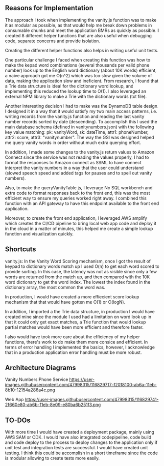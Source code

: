 ## Reasons for Implementation
The approach I took when implementing the vanity.js function was to make it as modular as possible, as that would help me break down problems in consumable chunks and meet the application BMRs as quickly as possible. I created 8 different helper functions that are also useful when debugging code, separate concerns and provide isolation.

Creating the different helper functions also helps in writing useful unit tests.

One particular challenge I faced when creating this function was how to make the kepad word combinations (several thousands per valid phone number) look up to the English word dictionary (about 10K words) efficient, a naive approach got me O(n^2) which was too slow given the volume of data, making the application slow and ineficient. From research, I found that a Trie data structure is ideal for the dictionary word lookup, and implementing this reduced the lookup time to O(1). I also leveraged an external NPM library to make a Trie with the dictionary words (txt file).

Another interesting decision I had to make was the DynamoDB table design. I designed it in a way that it would satisfy my two main access patterns, i.e. writing records from the vanity.js function and reading the last vanity number records sorted by date (descending). To accomplish this I used the main database schema (defined in vanitynumbers.json) with the following key value matching: pk: vanityWord, sk: dateTime, attr1: phoneNumber, attr2: score, attr3: "vanitynumber". The way the GSI was designed helped me query vanity words in order without much extra querying effort.

In addition, I made some changes to the vanity.js return values to Amazon Connect since the service was not reading the values properly, I had to format the responses to Amazon connect as SSML to have connect interpret the vanity numbers in a way that the user could understand (slowed speech speed and added tags for pauses and to spell out vanity numbers).

Also, to make the queryVanityTable.js, I leverage No SQL workbench and extra code to format responses back to the front end, this was the most efficient way to ensure my queries worked right away. I combined this function with an API gateway to have this endpoint available to the front end application.

Moreover, to create the front end application, I leveraged AWS amplify which creates the CI/CD pipeline to bring local web app code and deploy it in the cloud in a matter of minutes, this helped me create a simple lookup function and visualization quickly.

## Shortcuts
vanity.js: In the Vanity Word Scoring mechanism, once I got the result of keypad to dictionary words match up I used O(n) to get each word scored to provide sorting. In this case, the latency was not as visible since only a few words are returned from the match up, and then compared with the 10K word dictionary to get the word index. The lowest the index found in the dictionary array, the most common the word was.

In production, I would have created a more effiecient score lookup mechanism that that would have gotten me O(1) or O(logN).

In addition, I imported a the Trie data structure, in production I would have created mine since the module I used had a limitation on word look up in that it could only get exact matches, a Trie function that would lookup partial matches would have been more efficient and therefore faster.

I also would have took more care about the efficiency of my helper functions, there's work to do make them more consice and efficient. In terms of error handling I implemented the basics, however, I acknowledge that in a production application error handling must be more robust.

## Architecture Diagrams
Vanity Numbers Phone Service
https://user-images.githubusercontent.com/47998315/116829717-f2018100-ab6a-11eb-8b10-12154a286a4c.png

Web App
https://user-images.githubusercontent.com/47998315/116829741-2f660e80-ab6b-11eb-8e09-e80ba6b251f3.png

## TO-DOs
With more time I would have created a deployment package, mainly using AWS SAM or CDK. I would have also integrated codepipeline, code build and code deploy to the process to deploy changes to the application only if unit test and integration tests are successful.
I would have created unit testing. I think this could be accomplish in a short timeframe since the code is modular allowing to create tests more easily.
